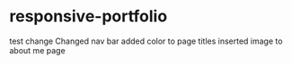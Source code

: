 # responsive-portfolio
test change
Changed nav bar 
added color to page titles
inserted image to about me page 
